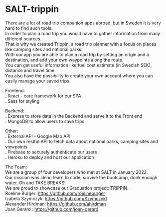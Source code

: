# SALT-trippin

There are a lot of road trip companion apps abroad, but in Sweden it is very hard to find such tools.<br>
In order to plan a road trip you would have to gather information from many different sources.<br>
That is why we created Trippin, a road trip planner with a focus on places like camping sites and national parks.<br>
With our app you are able to plan a road trip by setting an origin and a destination, and add your own waypoints along the route.<br>
You can get useful information like fuel cost estimate (in Swedish SEK), distance and travel time.<br>
You also have the possibility to create your own account where you can easily manage your saved trips.<br>

Frontend:<br>
. React - core framework for our SPA<br>
. Sass for styling<br>

Backend:<br>
. Express to store data in the Backend and serve it to the Front end<br>
. MongoDB to allow users to save trips<br>

Other:<br>
. External API - Google Map API<br>
. Our own restful API to fetch data about national parks, camping sites and viewpoints<br>
. Firebase to securely authenticate our users<br>
. Heroku to deploy and host our application<br>

The Team:<br>
We are a group of four developers who met at SALT in January 2022.<br>
Our mission was clear: learn to code, survive the bootcamp, drink enough water, Oh and TAKE BREAKS!<br>
We are proud to showcase our Graduation project: TRIPPIN.<br>
Roeline Burger: https://github.com/roelineburger<br>
Izabela Szymczyk: https://github.com/SzymczykI<br>
Alexander Hirdman: https://github.com/ahirdman<br>
Joan Gerard : https://github.com/joan-gerard<br>






